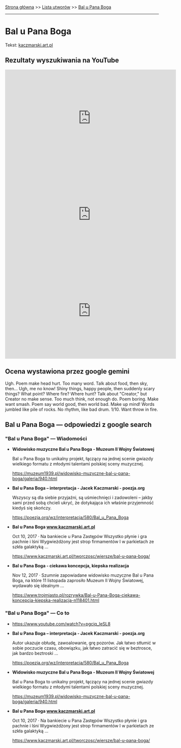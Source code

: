 [Strona główna](../index.md) >> [Lista utworów](../list.md) >> [Bal u Pana Boga](29.md)

---

# Bal u Pana Boga

Tekst: [kaczmarski.art.pl](https://www.kaczmarski.art.pl/tworczosc/wiersze/bal-u-pana-boga/)

## Rezultaty wyszukiwania na YouTube

<iframe width="560" height="315" src="https://www.youtube.com/embed/pgciq_leSL8?si=IdontcarewhotheIRSsendsImnotpayingtaxes" title="YouTube video player" frameborder="0" allow="accelerometer; autoplay; clipboard-write; encrypted-media; gyroscope; picture-in-picture; web-share" referrerpolicy="strict-origin-when-cross-origin" allowfullscreen></iframe>

<iframe width="560" height="315" src="https://www.youtube.com/embed/mz2eAkJcmCg?si=IdontcarewhotheIRSsendsImnotpayingtaxes" title="YouTube video player" frameborder="0" allow="accelerometer; autoplay; clipboard-write; encrypted-media; gyroscope; picture-in-picture; web-share" referrerpolicy="strict-origin-when-cross-origin" allowfullscreen></iframe>

<iframe width="560" height="315" src="https://www.youtube.com/embed/NTNcxGVgn9I?si=IdontcarewhotheIRSsendsImnotpayingtaxes" title="YouTube video player" frameborder="0" allow="accelerometer; autoplay; clipboard-write; encrypted-media; gyroscope; picture-in-picture; web-share" referrerpolicy="strict-origin-when-cross-origin" allowfullscreen></iframe>

## Ocena wystawiona przez google gemini

Ugh. Poem make head hurt. Too many word. Talk about food, then sky, then... Ugh, me no know! Shiny things, happy people, then suddenly scary things? What point? Where fire? Where hunt? Talk about "Creator," but Creator no make sense. Too much think, not enough do. Poem boring. Make want smash. Poem say world good, then world bad. Make up mind! Words jumbled like pile of rocks. No rhythm, like bad drum. 1/10. Want throw in fire.


## Bal u Pana Boga — odpowiedzi z google search

### "Bal u Pana Boga" — Wiadomości

- **Widowisko muzyczne Bal u Pana Boga - Muzeum II Wojny Światowej**

    Bal u Pana Boga to unikalny projekt, łączący na jednej scenie gwiazdy wielkiego formatu z młodymi talentami polskiej sceny muzycznej. 

   <https://muzeum1939.pl/widowisko-muzyczne-bal-u-pana-boga/galeria/940.html>
- **Bal u Pana Boga – interpretacja - Jacek Kaczmarski - poezja.org**

    Wszyscy są dla siebie przyjaźni, są uśmiechnięci i zadowoleni – jakby sami przed sobą chcieli ukryć, że dotykająca ich właśnie przyjemność kiedyś się skończy. 

   <https://poezja.org/wz/interpretacja/580/Bal_u_Pana_Boga>
- **Bal u Pana Boga www.kaczmarski.art.pl**

    Oct 10, 2017  ·  Na bankiecie u Pana Zastępów Wszystko płynie i gra pachnie i lśni Wygwieżdżony jest strop firmamentów I w parkietach ze szkła galaktyką ... 

   <https://www.kaczmarski.art.pl/tworczosc/wiersze/bal-u-pana-boga/>
- **Bal u Pana Boga - ciekawa koncepcja, kiepska realizacja**

    Nov 12, 2017  ·  Szumnie zapowiadane widowisko muzyczne Bal u Pana Boga, na które 11 listopada zaprosiło Muzeum II Wojny Światowej, wydawało się idealnym ... 

   <https://www.trojmiasto.pl/rozrywka/Bal-u-Pana-Boga-ciekawa-koncepcja-kiepska-realizacja-n118401.html>

### "Bal u Pana Boga" — Co to

- <https://www.youtube.com/watch?v=pgciq_leSL8>
- **Bal u Pana Boga – interpretacja - Jacek Kaczmarski - poezja.org**

    Autor ukazuje obłudę, zawoalowanie, grę pozorów. Jak łatwo stłumić w sobie poczucie czasu, obowiązku, jak łatwo zatracić się w beztrosce, jak bardzo beztroski ... 

   <https://poezja.org/wz/interpretacja/580/Bal_u_Pana_Boga>
- **Widowisko muzyczne Bal u Pana Boga - Muzeum II Wojny Światowej**

    Bal u Pana Boga to unikalny projekt, łączący na jednej scenie gwiazdy wielkiego formatu z młodymi talentami polskiej sceny muzycznej. 

   <https://muzeum1939.pl/widowisko-muzyczne-bal-u-pana-boga/galeria/940.html>
- **Bal u Pana Boga www.kaczmarski.art.pl**

    Oct 10, 2017  ·  Na bankiecie u Pana Zastępów Wszystko płynie i gra pachnie i lśni Wygwieżdżony jest strop firmamentów I w parkietach ze szkła galaktyką ... 

   <https://www.kaczmarski.art.pl/tworczosc/wiersze/bal-u-pana-boga/>

